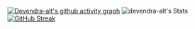 [![Devendra-alt's github activity graph](https://github-readme-activity-graph.vercel.app/graph?username=devendra-alt&bg_color=000000&color=e6e6e6&line=eeffe5&point=0055ff&area=true&hide_border=true)](https://github.com/ashutosh00710/github-readme-activity-graph)
![devendra-alt's Stats](https://github-readme-stats.vercel.app/api?username=devendra-alt&theme=tokyonight&show_icons=true&hide_border=true&count_private=true)
[![GitHub Streak](https://streak-stats.demolab.com/?user=devendra-alt&theme=dark)](https://git.io/streak-stats)

